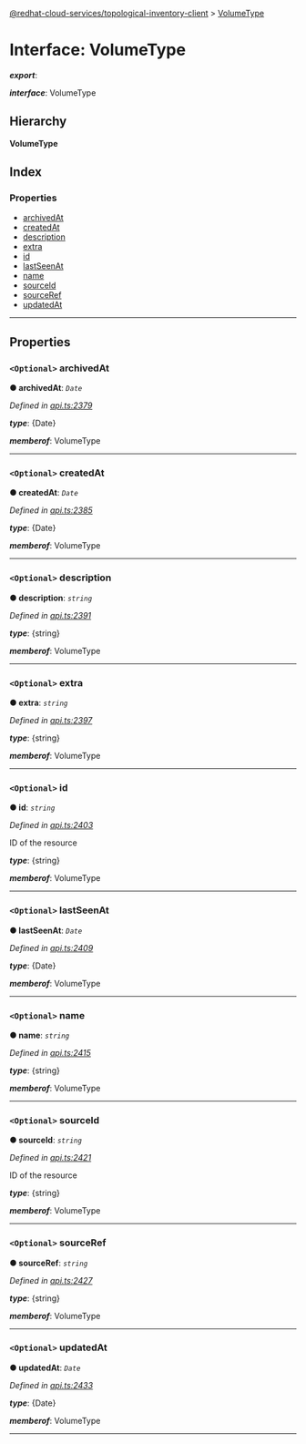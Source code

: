 [@redhat-cloud-services/topological-inventory-client](../README.md) > [VolumeType](../interfaces/volumetype.md)

# Interface: VolumeType

*__export__*: 

*__interface__*: VolumeType

## Hierarchy

**VolumeType**

## Index

### Properties

* [archivedAt](volumetype.md#archivedat)
* [createdAt](volumetype.md#createdat)
* [description](volumetype.md#description)
* [extra](volumetype.md#extra)
* [id](volumetype.md#id)
* [lastSeenAt](volumetype.md#lastseenat)
* [name](volumetype.md#name)
* [sourceId](volumetype.md#sourceid)
* [sourceRef](volumetype.md#sourceref)
* [updatedAt](volumetype.md#updatedat)

---

## Properties

<a id="archivedat"></a>

### `<Optional>` archivedAt

**● archivedAt**: *`Date`*

*Defined in [api.ts:2379](https://github.com/RedHatInsights/javascript-clients/blob/master/packages/topological-inventory/api.ts#L2379)*

*__type__*: {Date}

*__memberof__*: VolumeType

___
<a id="createdat"></a>

### `<Optional>` createdAt

**● createdAt**: *`Date`*

*Defined in [api.ts:2385](https://github.com/RedHatInsights/javascript-clients/blob/master/packages/topological-inventory/api.ts#L2385)*

*__type__*: {Date}

*__memberof__*: VolumeType

___
<a id="description"></a>

### `<Optional>` description

**● description**: *`string`*

*Defined in [api.ts:2391](https://github.com/RedHatInsights/javascript-clients/blob/master/packages/topological-inventory/api.ts#L2391)*

*__type__*: {string}

*__memberof__*: VolumeType

___
<a id="extra"></a>

### `<Optional>` extra

**● extra**: *`string`*

*Defined in [api.ts:2397](https://github.com/RedHatInsights/javascript-clients/blob/master/packages/topological-inventory/api.ts#L2397)*

*__type__*: {string}

*__memberof__*: VolumeType

___
<a id="id"></a>

### `<Optional>` id

**● id**: *`string`*

*Defined in [api.ts:2403](https://github.com/RedHatInsights/javascript-clients/blob/master/packages/topological-inventory/api.ts#L2403)*

ID of the resource

*__type__*: {string}

*__memberof__*: VolumeType

___
<a id="lastseenat"></a>

### `<Optional>` lastSeenAt

**● lastSeenAt**: *`Date`*

*Defined in [api.ts:2409](https://github.com/RedHatInsights/javascript-clients/blob/master/packages/topological-inventory/api.ts#L2409)*

*__type__*: {Date}

*__memberof__*: VolumeType

___
<a id="name"></a>

### `<Optional>` name

**● name**: *`string`*

*Defined in [api.ts:2415](https://github.com/RedHatInsights/javascript-clients/blob/master/packages/topological-inventory/api.ts#L2415)*

*__type__*: {string}

*__memberof__*: VolumeType

___
<a id="sourceid"></a>

### `<Optional>` sourceId

**● sourceId**: *`string`*

*Defined in [api.ts:2421](https://github.com/RedHatInsights/javascript-clients/blob/master/packages/topological-inventory/api.ts#L2421)*

ID of the resource

*__type__*: {string}

*__memberof__*: VolumeType

___
<a id="sourceref"></a>

### `<Optional>` sourceRef

**● sourceRef**: *`string`*

*Defined in [api.ts:2427](https://github.com/RedHatInsights/javascript-clients/blob/master/packages/topological-inventory/api.ts#L2427)*

*__type__*: {string}

*__memberof__*: VolumeType

___
<a id="updatedat"></a>

### `<Optional>` updatedAt

**● updatedAt**: *`Date`*

*Defined in [api.ts:2433](https://github.com/RedHatInsights/javascript-clients/blob/master/packages/topological-inventory/api.ts#L2433)*

*__type__*: {Date}

*__memberof__*: VolumeType

___

